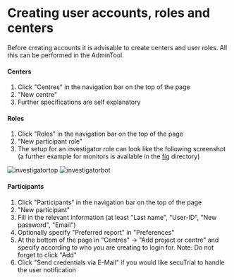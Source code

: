 # Creating user accounts, roles and centers 

Before creating accounts it is advisable to create centers and user roles. All this can be performed in the AdminTool.

#### Centers

1. Click "Centres" in the navigation bar on the top of the page
2. "New centre"
3. Further specifications are self explanatory

#### Roles

1. Click "Roles" in the navigation bar on the top of the page
2. "New participant role"
3. The setup for an investigator role can look like the following screenshot <br>
(a further example for monitors is available in the [fig](https://github.com/PatrickRWright/SCTO/tree/master/DM/secuTrial/recipes/create_user_logins/fig) directory)

![investigatortop](https://github.com/PatrickRWright/SCTO/blob/master/DM/secuTrial/recipes/create_user_logins/fig/investigator_top.png)
![investigatorbot](https://github.com/PatrickRWright/SCTO/blob/master/DM/secuTrial/recipes/create_user_logins/fig/investigator_bottom.png)

#### Participants

1. Click "Participants" in the navigation bar on the top of the page
2. "New participant"
3. Fill in the relevant information (at least "Last name", "User-ID", "New password", "Email")
4. Optionally specify "Preferred report" in "Preferences"
5. At the bottom of the page in "Centres" -> "Add project or centre" and specify according to who you are creating to login for. Note: Do not forget to click "Add"
6. Click "Send credentials via E-Mail" if you would like secuTrial to handle the user notification
